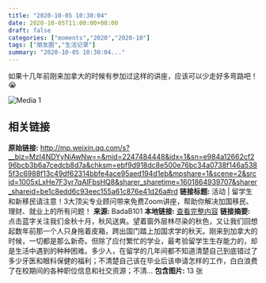 ```yaml
---
title: "2020-10-05 10:30:04"
date: 2020-10-05T11:00:00+08:00
draft: false
categories: ["moments","2020","2020-10"]
tags: ["朋友圈","生活记录"]
summary: "2020-10-05 10:30:04..."
---
```


如果十几年前刚来加拿大的时候有参加过这样的讲座，应该可以少走好多弯路吧！😭

![Media 1](/Moments/photos/2020-10-05/202010051030040.jpg)

## 相关链接

**原始链接:** http://mp.weixin.qq.com/s?__biz=MzI4NDYyNjAwNw==&mid=2247484448&idx=1&sn=e984a12662cf296bcb3b6a7cedcb8d7a&chksm=ebf9d918dc8e500e76bc34a0738f146a5385f3c6988f13c49df62314bbfe4ace95aed194d1eb&mpshare=1&scene=2&srcid=1005xLxHe7F3yr7qAlFbsHQ8&sharer_sharetime=1601864939707&sharer_shareid=be1c8edd6c93eec155a61c876e41d26a#rd
**链接标题:** 活动 | 留学生和新移民请注意！3大顶尖专业顾问带来免费Zoom讲座，帮助你解决加国移民、理财、就业上的所有问题！
**来源:** BadaB101
**本地链接:** [查看完整内容](/link_content/2020/10/2020-10-05-1/link_content/)
**链接摘要:** 点击蓝字关注我们金秋十月，秋风送爽。望着窗外层林尽染的秋色，又让我们回想起数年前那一个人只身拖着皮箱，跨出国门踏上加国求学的秋天。刚来到加拿大的时候，一切都是那么新奇。但除了应付繁忙的学业，最考验留学生生存能力的，却是生活中遇到的种种困难。多少人，在留学的几年间都不知道清楚自己到底错过了多少牙医和眼科保健的福利；不清楚自己该在毕业后该申请怎样的工作，白白浪费了在校期间的各种职位信息和社交资源；不清...
**包含图片:** 13 张

